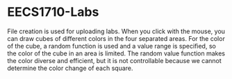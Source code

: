 # EECS1710-Labs
File creation is used for uploading labs. 
When you click with the mouse, you can draw cubes of different colors in the four separated areas.
For the color of the cube, a random function is used and a value range is specified, so the color of the cube in an area is limited.
The random value function makes the color diverse and efficient, but it is not controllable because we cannot determine the color change of each square. 
